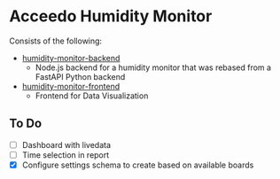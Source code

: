 # Acceedo Humidity Monitor
Consists of the following:
- [humidity-monitor-backend](humidity-monitor-backend/README.md)
  - Node.js backend for a humidity monitor that was rebased from a FastAPI Python backend
- [humidity-monitor-frontend](humidity-monitor-frontend/README.md)
  - Frontend for Data Visualization

## To Do
- [ ] Dashboard with livedata
- [ ] Time selection in report
- [x] Configure settings schema to create based on available boards
